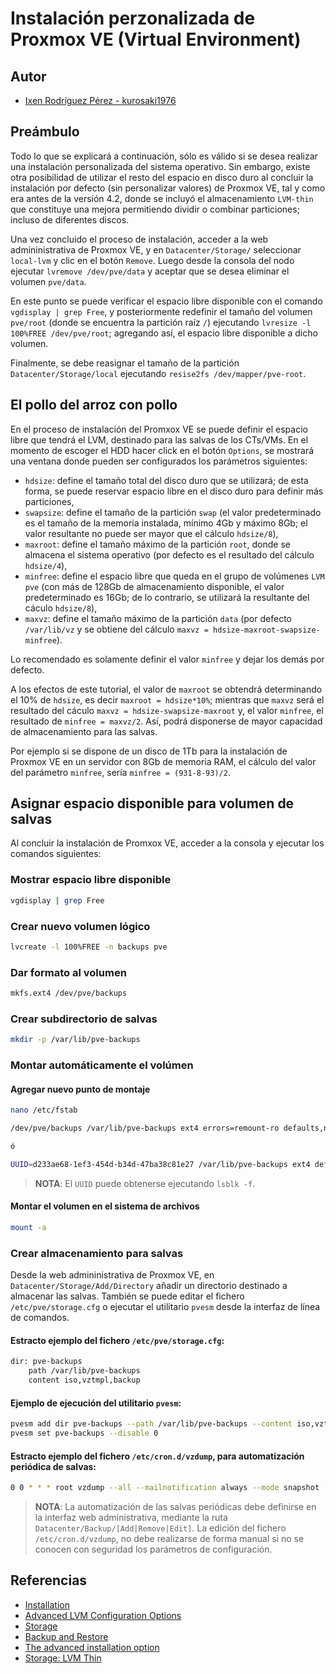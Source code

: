 # Instalación perzonalizada de Proxmox VE (Virtual Environment)

## Autor

- [Ixen Rodríguez Pérez - kurosaki1976](https://github.com/kurosaki1976)

## Preámbulo

Todo lo que se explicará a continuación, sólo es válido si se desea realizar una instalación personalizada del sistema operativo. Sin embargo, existe otra posibilidad de utilizar el resto del espacio en disco duro al concluir la instalación por defecto (sin personalizar valores) de Proxmox VE, tal y como era antes de la versión 4.2, donde se incluyó el almacenamiento `LVM-thin` que constituye una mejora permitiendo dividir o combinar particiones; incluso de diferentes discos.

Una vez concluido el proceso de instalación, acceder a la web admininistrativa de Proxmox VE, y en `Datacenter/Storage/` seleccionar `local-lvm` y clic en el botón `Remove`. Luego desde la consola del nodo ejecutar `lvremove /dev/pve/data` y aceptar que se desea eliminar el volumen `pve/data`.

En este punto se puede verificar el espacio libre disponible con el comando `vgdisplay | grep Free`, y posteriormente redefinir el tamaño del volumen `pve/root` (donde se encuentra la partición raíz `/`) ejecutando `lvresize -l 100%FREE /dev/pve/root`; agregando así, el espacio libre disponible a dicho volumen.

Finalmente, se debe reasignar el tamaño de la partición `Datacenter/Storage/local` ejecutando `resise2fs /dev/mapper/pve-root`.

## El pollo del arroz con pollo

En el proceso de instalación del Promxox VE se puede definir el espacio libre que tendrá el LVM, destinado para las salvas de los CTs/VMs. En el momento de escoger el HDD hacer click en el botón `Options`, se mostrará una ventana donde pueden ser configurados los parámetros siguientes:

- `hdsize`: define el tamaño total del disco duro que se utilizará; de esta forma, se puede reservar espacio libre en el disco duro para definir más particiones,
- `swapsize`: define el tamaño de la partición `swap` (el valor predeterminado es el tamaño de la memoria instalada, mínimo 4Gb y máximo 8Gb; el valor resultante no puede ser mayor que el cálculo `hdsize/8`),
- `maxroot`: define el tamaño máximo de la partición `root`, donde se almacena el sistema operativo (por defecto es el resultado del cálculo `hdsize/4`),
- `minfree`: define el espacio libre que queda en el grupo de volúmenes `LVM pve` (con más de 128Gb de almacenamiento disponible, el valor predeterminado es 16Gb; de lo contrario, se utilizará la resultante del cáculo `hdsize/8`),
- `maxvz`: define el tamaño máximo de la partición `data` (por defecto `/var/lib/vz` y se obtiene del cálculo `maxvz = hdsize-maxroot-swapsize-minfree`).

Lo recomendado es solamente definir el valor `minfree` y dejar los demás por defecto.

A los efectos de este tutorial, el valor de `maxroot` se obtendrá determinando el 10% de `hdsize`, es decir `maxroot = hdsize*10%`; mientras que `maxvz` será el resultado del cáculo `maxvz = hdsize-swapsize-maxroot` y, el valor `minfree`, el resultado de `minfree = maxvz/2`. Así, podrá disponerse de mayor capacidad de almacenamiento para las salvas.

Por ejemplo si se dispone de un disco de 1Tb para la instalación de Proxmox VE en un servidor con 8Gb de memoria RAM, el cálculo del valor del parámetro `minfree`, sería `minfree = (931-8-93)/2`.

## Asignar espacio disponible para volumen de salvas

Al concluir la instalación de Promxox VE, acceder a la consola y ejecutar los comandos siguientes:

### Mostrar espacio libre disponible

```bash
vgdisplay | grep Free
```

### Crear nuevo volumen lógico

```bash
lvcreate -l 100%FREE -n backups pve
```

### Dar formato al volumen

```bash
mkfs.ext4 /dev/pve/backups
```

### Crear subdirectorio de salvas

```bash
mkdir -p /var/lib/pve-backups
```

### Montar automáticamente el volúmen

#### Agregar nuevo punto de montaje

```bash
nano /etc/fstab

/dev/pve/backups /var/lib/pve-backups ext4 errors=remount-ro defaults,noatime,discard 0 2

ó

UUID=d233ae68-1ef3-454d-b34d-47ba38c81e27 /var/lib/pve-backups ext4 defaults,noatime,discard 0 2
```

> **NOTA**: El `UUID` puede obtenerse ejecutando `lsblk -f`.

#### Montar el volumen en el sistema de archivos

```bash
mount -a
```

### Crear almacenamiento para salvas

Desde la web admininistrativa de Proxmox VE, en `Datacenter/Storage/Add/Directory` añadir un directorio destinado a almacenar las salvas. También se puede editar el fichero `/etc/pve/storage.cfg` o ejecutar el utilitario `pvesm` desde la interfaz de línea de comandos.

#### Estracto ejemplo del fichero `/etc/pve/storage.cfg`:

```bash
dir: pve-backups
    path /var/lib/pve-backups
    content iso,vztmpl,backup
```

#### Ejemplo de ejecución del utilitario `pvesm`:

```bash
pvesm add dir pve-backups --path /var/lib/pve-backups --content iso,vztmpl,backup
pvesm set pve-backups --disable 0
```

#### Estracto ejemplo del fichero `/etc/cron.d/vzdump`, para automatización periódica de salvas:

```bash
0 0 * * * root vzdump --all --mailnotification always --mode snapshot --storage pve-backups --quiet 1 --mailto postmaster@example.tld --compress zstd
```

> **NOTA**: La automatización de las salvas periódicas debe definirse en la interfaz web administrativa, mediante la ruta `Datacenter/Backup/[Add|Remove|Edit]`. La edición del fichero `/etc/cron.d/vzdump`, no debe realizarse de forma manual si no se conocen con seguridad los parámetros de configuración.

## Referencias

* [Installation](https://pve.proxmox.com/wiki/Installation)
* [Advanced LVM Configuration Options](https://pve.proxmox.com/wiki/Installation#advanced_lvm_options)
* [Storage](https://pve.proxmox.com/wiki/Storage)
* [Backup and Restore](https://pve.proxmox.com/wiki/Backup_and_Restore)
* [The advanced installation option](https://subscription.packtpub.com/book/big_data_and_business_intelligence/9781788397605/1/ch01lvl1sec11/the-advanced-installation-option)
* [Storage: LVM Thin](https://pve.proxmox.com/wiki/Storage:_LVM_Thin)
